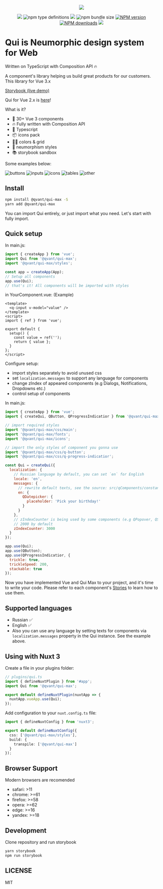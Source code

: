 <p align="center">
  <img src="/.readme-assets/qui-logo.svg?raw=true" />
</p>

<p align="center" class="unchanged rich-diff-level-one">
  <img src="https://img.shields.io/badge/vue-3.x-brightgreen">
  <img alt="npm type definitions" src="https://img.shields.io/npm/types/@qvant/qui-max">
  <a href="https://github.com/storybooks/storybook" target="_blank"><img src="https://raw.githubusercontent.com/storybooks/brand/master/badge/badge-storybook.svg"></a>
  <img alt="npm bundle size" src="https://img.shields.io/bundlephobia/minzip/@qvant/qui-max?color=brightgreen">
  <span class="badge-npmversion"><a href="https://npmjs.org/package/@qvant/qui-max" title="View this project on NPM"><img src="https://img.shields.io/npm/v/@qvant/qui-max.svg" alt="NPM version" /></a></span>
  <span class="badge-npmdownloads"><a href="https://npmjs.org/package/@qvant/qui-max" title="View this project on NPM"><img src="https://img.shields.io/npm/dm/@qvant/qui-max.svg" alt="NPM downloads" /></a></span>
  <span><a href="https://app.netlify.com/sites/qui-max/deploys"><img src="https://api.netlify.com/api/v1/badges/e2694a79-f584-4e05-9e5f-5a87d3d7c52b/deploy-status" /></a>
</p>

<p align="center" class="unchanged rich-diff-level-one">

# Qui is Neumorphic design system for Web

Written on TypeScript with Composition API 🔥

A component's library helping us build great products for our customers.
This library for Vue 3.x

[Storybook (live demo)](https://qvant-lab.github.io/qui-max/)

Qui for Vue 2.x is [here](https://github.com/Qvant-lab/qui)!

What is it?

- 🔩 30+ Vue 3 components
- 🔥 Fully written with Composition API
- 🔑 Typescript
- 📦 icons pack
- 🏳️‍🌈 colors & grid
- 🥷 neumorphism styles
- 📚 storybook sandbox

Some examples below:

![buttons](/.readme-assets/buttons.jpg?raw=true)
![inputs](/.readme-assets/inputs.gif?raw=true)
![icons](/.readme-assets/icons.gif?raw=true)
![tables](/.readme-assets/tables.jpg?raw=true)
![other](/.readme-assets/other.jpg?raw=true)

## Install

```bash
npm install @qvant/qui-max -S
yarn add @qvant/qui-max
```

You can import Qui entirely, or just import what you need. Let's start with fully import.

## Quick setup

In main.js:

```js
import { createApp } from 'vue';
import Qui from '@qvant/qui-max';
import '@qvant/qui-max/styles';

const app = createApp(App);
// Setup all components
app.use(Qui);
// that's it! All components will be imported with styles
```

in YourComponent.vue: (Example)

```vue
<template>
  <q-input v-model="value" />
</template>
<script>
import { ref } from 'vue';

export default {
  setup() {
    const value = ref('');
    return { value };
  }
};
</script>
```

Configure setup:

- import styles separately to avoid unused css
- set `localization.messages` to support any language for components
- change zIndex of appeared components (e.g Dialogs, Notifications, Dropdowns etc.)
- control setup of components

In main.js:

```js
import { createApp } from 'vue';
import { createQui, QButton, QProgressIndicatior } from '@qvant/qui-max';

// import required styles
import '@qvant/qui-max/css/main';
import '@qvant/qui-max/fonts';
import '@qvant/qui-max/icons';

// import the only styles of component you gonna use
import '@qvant/qui-max/css/q-button';
import '@qvant/qui-max/css/q-progress-indicatior';

const Qui = createQui({
  localization: {
    // Russian language by default, you can set `en` for English
    locale: 'en',
    messages: {
      // rewrite default texts, see the source: src/qComponents/constants/locales
      en: {
        QDatepicker: {
          placeholder: 'Pick your birthday!'
        }
      }
    },
    // zIndexCounter is being used by some components (e.g QPopover, QSelect, QDialog ...etc)
    // 2000 by default
    zIndexCounter: 3000
  }
});

app.use(Qui);
app.use(QButton);
app.use(QProgressIndicatior, {
  trickle: true,
  trickleSpeed: 200,
  stackable: true
});
```

Now you have implemented Vue and Qui Max to your project, and it's time to write your code.
Please refer to each component's [Stories](https://qvant-lab.github.io/qui-max/) to learn how to use them.

## Supported languages

- Russian ✅
- English ✅
- Also you can use any language by setting texts for components via `localization.messages` property in the Qui instance. See the example above.

## Using with Nuxt 3

Create a file in your plugins folder:

```ts
// plugins/qui.ts
import { defineNuxtPlugin } from '#app';
import Qui from '@qvant/qui-max';

export default defineNuxtPlugin(nuxtApp => {
  nuxtApp.vueApp.use(Qui);
});
```

Add configuration to your `nuxt.config.ts` file:

```ts
import { defineNuxtConfig } from 'nuxt3';

export default defineNuxtConfig({
  css: ['@qvant/qui-max/styles'],
  build: {
    transpile: ['@qvant/qui-max']
  }
});
```

## Browser Support

Modern browsers are recomended

- safari: >11
- chrome: >=61
- firefox: >=58
- opera: >=62
- edge: >=16
- yandex: >=18

## Development

Clone repository and run storybook

```bash
yarn storybook
npm run storybook
```

## LICENSE

MIT
